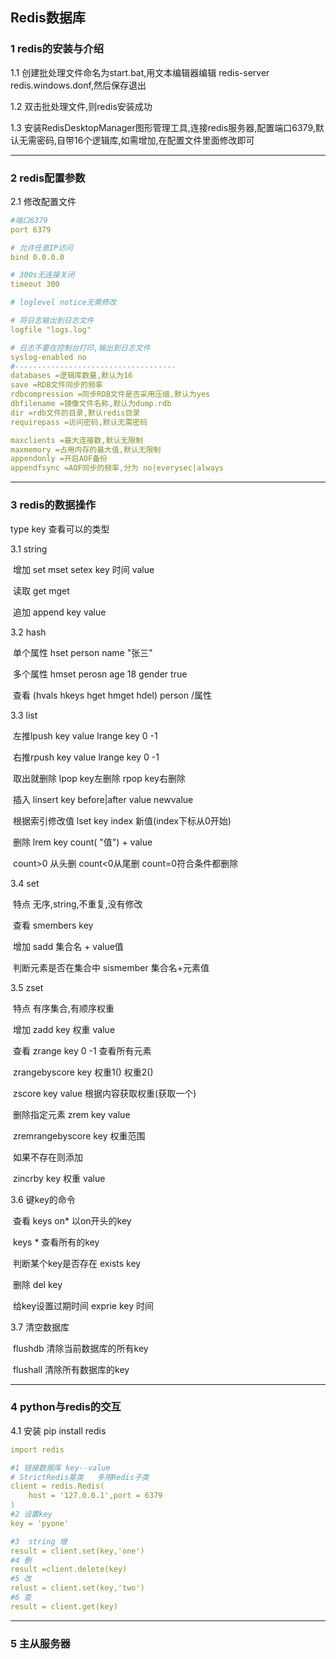 ## Redis数据库

### 1 redis的安装与介绍

1.1 创建批处理文件命名为start.bat,用文本编辑器编辑 redis-server redis.windows.donf,然后保存退出

1.2 双击批处理文件,则redis安装成功

1.3 安装RedisDesktopManager图形管理工具,连接redis服务器,配置端口6379,默认无需密码,自带16个逻辑库,如需增加,在配置文件里面修改即可

------

### 2 redis配置参数

2.1 修改配置文件

```yaml
#端口6379
port 6379

# 允许任意IP访问
bind 0.0.0.0

# 300s无连接关闭
timeout 300

# loglevel notice无需修改

# 将日志输出到日志文件
logfile "logs.log"

# 日志不要在控制台打印,输出到日志文件
syslog-enabled no
#------------------------------------
databases =逻辑库数量,默认为16
save =RDB文件同步的频率
rdbcompression =同步RDB文件是否采用压缩,默认为yes
dbfilename =镜像文件名称,默认为dump.rdb
dir =rdb文件的目录,默认redis目录
requirepass =访问密码,默认无需密码

maxclients =最大连接数,默认无限制
maxmemory =占用内存的最大值,默认无限制
appendonly =开启AOF备份
appendfsync =AOF同步的频率,分为 no|everysec|always
```

------

### 3 redis的数据操作

type key  查看可以的类型

3.1 string

​	增加 set      mset      setex key 时间 value

​	读取  get     mget

​	追加  append  key value

3.2 hash

​	单个属性 hset person name "张三"

​	多个属性 hmset perosn age 18  gender true

​	查看  (hvals  hkeys  hget   hmget   hdel) person /属性

3.3 list

​	左推lpush key value  lrange key 0 -1

​	右推rpush key value  lrange key 0 -1

​	 取出就删除 lpop key左删除 rpop key右删除

​	插入   linsert key before|after value newvalue 

​	根据索引修改值    lset key index 新值(index下标从0开始)

​	删除   lrem key count( "值")  + value 

​		 	count>0 从头删  count<0从尾删 count=0符合条件都删除	  

3.4 set

​	特点 无序,string,不重复,没有修改

​	查看  smembers key

​	增加 sadd 集合名 + value值

​	判断元素是否在集合中  sismember  集合名+元素值

3.5 zset

​	特点 有序集合,有顺序权重

​	增加 zadd key 权重 value   

​	查看 	zrange key 0 -1 查看所有元素

​			zrangebyscore key 权重1() 权重2()

​			zscore key value 根据内容获取权重(获取一个)

​	删除指定元素 zrem key value

​				zremrangebyscore key 权重范围

​	如果不存在则添加

​		zincrby key 权重  value

3.6 键key的命令

​	查看 keys on*  以on开头的key

​		keys * 查看所有的key

​	判断某个key是否存在   exists key

​	删除  del key

​	给key设置过期时间   exprie key 时间

3.7 清空数据库

​	flushdb  清除当前数据库的所有key

​	flushall    清除所有数据库的key

------

### 4 python与redis的交互

4.1 安装 pip install redis

```yaml
import redis

#1 链接数据库 key--value
# StrictRedis基类   多用Redis子类
client = redis.Redis(
	host = '127.0.0.1',port = 6379
)
#2 设置key
key = 'pyone'

#3  string 增
result = client.set(key,'one')
#4 删
result =client.delete(key)
#5 改
relust = client.set(key,'two')
#6 查
result = client.get(key)
```

------

### 5 主从服务器



